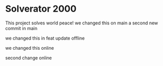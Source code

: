 # Solverator 2000
This project solves world peace!
we changed this on main
a second new commit in main

we changed this in feat
update offline

we changed this online

second change online
